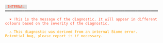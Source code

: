 <pre class='language-text'><code class='language-text'>
<span style="color: #000; background-color: #ddd;"><span style="color: Tomato;"> INTERNAL </span></span> ━━━━━━━━━━━━━━━━━━━━━━━━━━━━━━━━━━━━━━━━━━━━━━━━━━━━━━━━━━━━━━━━━━━━━━━━━━━━━━━━━━━━━━━━━

<strong><span style="color: Tomato;">  </span></strong><strong><span style="color: Tomato;">✖</span></strong> <span style="color: Tomato;">This is the message of the diagnostic. It will appear in different colours based on the severity of the diagnostic.</span>
  
<strong><span style="color: Orange;">  </span></strong><strong><span style="color: Orange;">⚠</span></strong> <span style="color: Orange;">This diagnostic was derived from an internal Biome error. Potential bug, please report it if necessary.</span>
  
</code></pre>

